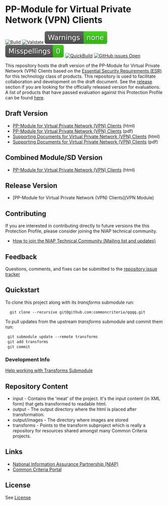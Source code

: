 
PP-Module for Virtual Private Network (VPN) Clients
===============

![Build](https://github.com/commoncriteria/vpnclient/workflows/Build/badge.svg)
![Validate](https://github.com/commoncriteria/vpnclient/workflows/Validate/badge.svg)
[![SanityChecks](https://github.com/commoncriteria/vpnclient/blob/gh-pages/warnings.svg)](https://github.com/commoncriteria/vpnclient/blob/gh-pages/SanityChecksOutput.md)
[![SpellCheck](https://github.com/commoncriteria/vpnclient/blob/gh-pages/spell-badge.svg)](https://github.com/commoncriteria/vpnclient/blob/gh-pages/SpellCheckReport.txt)
[![QuickBuild](https://github.com/commoncriteria/vpnclient/actions/workflows/quick_build.yml/badge.svg)](https://commoncriteria.github.io/vpnclient/vpnclient-release.html)
[![GitHub issues Open](https://img.shields.io/github/issues/commoncriteria/vpnclient.svg?maxAge=2592000)](https://github.com/commoncriteria/vpnclient/issues) 

This repository hosts the draft version of the PP-Module for Virtual Private Network (VPN) Clients based on the 
[Essential Security Requirements (ESR)](https://commoncriteria.github.io/pp/vpnclient/vpnclient-esr.html) for this technology class of 
products. This repository is used to facilitate collaboration and development on the draft document. 
See the [release](#Release-Version) section if you are looking for the officially released version for evaluations. 
A list of products that have passed evaluation against this Protection Profile can be found [here](https://www.niap-ccevs.org/Product/PCL.cfm?ID624=34).

## Draft Version

* [PP-Module for Virtual Private Network (VPN) Clients](https://commoncriteria.github.io/pp/vpnclient/vpnclient-release.html) (html)
* [PP-Module for Virtual Private Network (VPN) Clients](https://commoncriteria.github.io/pp/vpnclient/vpnclient-release.pdf) (pdf)
* [Supporting Documents for Virtual Private Network (VPN) Clients](https://commoncriteria.github.io/pp/vpnclient/vpnclient-sd.html) (html)
* [Supporting Documents for Virtual Private Network (VPN) Clients](https://commoncriteria.github.io/pp/vpnclient/vpnclient-sd.pdf) (pdf)

## Combined Module/SD Version
* [PP-Module for Virtual Private Network (VPN) Clients](https://commoncriteria.github.io/pp/vpnclient/vpnclient.html) (html)

## Release Version
* [PP-Module for Virtual Private Network (VPN) Clients](VPN Module)

## Contributing

If you are interested in contributing directly to future versions the this Protection Profile, please consider joining the NIAP technical community.
* [How to join the NIAP Technical Community (Mailing list and updates)](https://www.niap-ccevs.org/NIAP_Evolution/tech_communities.cfm)

## Feedback

Questions, comments, and fixes can be submitted to the [repository issue tracker](https://github.com/commoncriteria/QQQQ/issues)

## Quickstart
To clone this project along with its _transforms_ submodule run:

````
  git clone --recursive git@github.com:commoncriteria/qqqq.git
````
To pull updates from the upstream _transforms_ submodule and commit them run:
````
 git submodule update --remote transforms
 git add transforms
 git commit
````

### Development Info
[Help working with Transforms Submodule](https://github.com/commoncriteria/transforms/wiki/Working-with-Transforms-as-a-Submodule)

## Repository Content
* input - Contains the 'meat' of the project. It's the input content (in XML form) that gets transformed to readable html.
* output - The output directory where the html is placed after transformation.
* output/images - The directory where images are stored
* transforms - Points to the transform subproject which is really a repository for resources shared amongst many Common Criteria projects.

## Links 
* [National Information Assurance Partnership (NIAP)](https://www.niap-ccevs.org/)
* [Common Criteria Portal](https://www.commoncriteriaportal.org/)

## License
See [License](./LICENSE)
